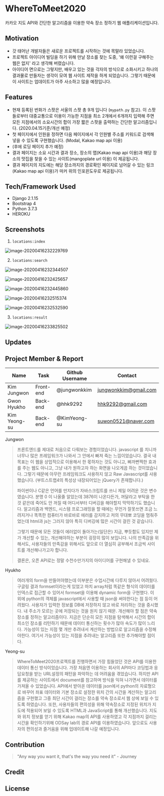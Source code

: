 # WhereToMeet2020 

카카오 지도 API와 간단한 알고리즘을 이용한 약속 장소 정하기 웹 애플리케이션입니다. 



## Motivation

- 갓 태어난 개발자들은 새로운 프로젝트를 시작하는 것에 목말라 있었습니다. 
- 프로젝트 아이디어 빌딩을 하기 위해 만날 장소를 찾는 도중, '왜 이런걸 구해주는 웹은 없지' 라고 생각해 버렸습니다.
- 아이디어 면으로는 그렇지만, 배우고 있는 것을 각자의 방식으로 소화시키고 하나의 결과물로 만들자는 생각이 모여 웹 사이트 제작을 하게 되었습니다. 그렇기 때문에 이 사이트는 업데이트가 아주 사소하고 많을 예정입니다. 

## Features

- 현재 등록된 번화가 스팟은 서울의 스팟 총 9개 입니다 (`mypath.py` 참고). 이 스팟들로부터 대중교통으로 이용이 가능한 지점을 최소 2개에서 6개까지 입력해 주면 모든 지점에서의 소요시간의 합이 가장 짧은 스팟을 출력하는 간단한 알고리즘입니다. (2020.04.15기준/개선 예정)
- 첫 페이지에서 인원을 정하면 다음 페이지에서 각 인원별 주소를 키워드로 검색해 넣을 수 있도록 구현했습니다. (Modal, Kakao map api 이용)
- (후에 로딩 페이지 추가 예정)
- 결과 페이지는 소요 시간과 결과 장소, 장소의 맵(Kakao map api 이용)과 해당 장소의 맛집을 찾을 수 있는 사이트(mangoplate url 이용) 이 제공됩니다. 
- 결과 페이지의 지도에는 해당 장소까지의 경로확인 페이지로 넘어갈 수 있는 링크(Kakao map api 이용)가 마커 위의 인포윈도우로 제공됩니다.



## Tech/Framework Used

- Django 2.1.15
- Bootstrap 4
- Python 3.7.3
- HEROKU



## Screenshots

1. `locations:index`



![image-20200416232229769](image-20200416232229769.png)



2. `locations:search`

![image-20200416232344507](image-20200416232344507.png)







![image-20200416232425657](image-20200416232425657.png)

![image-20200416232445860](image-20200416232445860.png)

![image-20200416232515374](image-20200416232515374.png)

![image-20200416232532590](image-20200416232532590.png)



3. `locations:result`

![image-20200416233825502](image-20200416233825502.png)





## Updates





## Project Member & Report

| Name         | Task      | Github Username | Contact               |
| ------------ | --------- | --------------- | --------------------- |
| Kim Jungwon  | Front-end | @jungwonkkim    | jungwonkkim@gmail.com |
| Gwon Hyukho  | Back-end  | @hhk9292        | hhk9292@gmail.com     |
| Kim Yeong-su | Back-end  | @KimYeong-su    | suwon0521@naver.com   |

Jungwon

>프론트엔드를 제대로 처음으로 다뤄보는 경험이었습니다. javascript 를 치니까 너무나 많은 프레임워크가 나와서 그 안에서 빠져 죽는 느낌이었습니다. 결국 내 목표는 이 웹을 상업적으로 이용해서 한 몫하자는 것도 아니고, 삐까뻔쩍한 효과를 주는 웹도 아니고, 그냥 내가 원하고자 하는 화면을 나오게끔 하는 것이었습니다. 그렇기 때문에 아무런 프레임워크도 사용하지 않고 Raw Javascript를 사용했습니다. (부트스트랩4의 특성상 내장되어있는 jQuery가 존재합니다.)
>
> 파이썬이나 C같은 언어를 만지다가 자바스크립트를 쓰니 제일 어려운 것은 변수였습니다. 분명 0 이 나올줄 알았는데 3876이 나온다든가, 꺼달라고 부탁을 한 것 같은데 죽어도 안 꺼질 때 어디서부터 디버깅을 해야할지 막막하기도 했습니다. 알고리즘과 백엔드, 시스템 프로그래밍을 할 때에는 무언가 잘못쓰면 조금 느려지거나 똑똑한 컴퓨터가 바로바로 에러를 감지하고 저의 무대뽀 코딩을 멈춰주었는데 html과 js는 그러지 않아 특히 디버깅에 많은 시간이 걸린 것 같습니다. 
>
>그렇기 때문에 모든 것들이 에러없이 돌아가는(일단은) 지금, 뿌듯함도 있지만 제가 개선할 수 있는, 개선해야하는 부분이 굉장히 많이 보입니다. 나의 만족감을 위해서도, 사용자들의 만족감을 위해서도 앞으로 더 열심히 공부해서 조금씩 사이트를 개선해나가고자 합니다.  
>
>결론은, 오픈 API로는 정말 수천수만가지의 아이디어를 구현해낼 수 있네요. 



Hyukho

>여러개의 form을 만들어야했는데 이부분은 수업시간에 다루지 않아서 어려웠다. 구글링 결과 formset이라는게 있었고 마치 array처럼 똑같은 형식의 데이터를 인덱스로 접근할 수 있어서 formset을 이용해 dynamic form을 구현했다. 이 외에 python의 객체를 javascript에서 사용할 때 json을 써야한다는 점 등이 어려웠다.
>사용자가 입력한 정보를 DB에 저장하지 않고 바로 처리하는 것을 중시했다. 내 주소가 모르는 곳에 저장되는 것을 원치 않기 때문. 
>개선해야 할 점은 약속 장소를 정하는 알고리즘이다. 지금은 단순히 모든 지점을 탐색해서 시간의 합이 최소인 장소를 리턴하기 때문에 데이터 통신하는 횟수가 많아 속도가 많이 느리다. 가능성이 있는 지점 몇 개만 추려내서 계산하는 방법으로 알고리즘을 수정해야한다. 여기서 가능성이 있는 지점을 추려내는 알고리즘 또한 추가해야할 점이다.
>
>

Yeong-su

>  WhereToMeet2020프로젝트를 진행하면서 가장 힘들었던 것은 API를 이용한 데이터 통신 방식이었습니다. 가장 처음엔 이용하는 회사의 API마다 코딩법과 응답요청을 받는 URL설정의 패턴을 파악하는 데 어려움을 겪었습니다. 하지만 API를 제공하는 사이트에서 document를 참고하며 방식을 익혀 나가면서 데이터를 가져올 수 있었습니다. API에서 받아온 데이터를 json에서 python의 자료형으로 바꾸어 좌표 데이터와 기본 장소로 설정한 위치 간의 시간을 계산하는 알고리즘을 구현했고 그중 최단 시간이 걸리는 장소를 약속 장소로서 웹 상에 보일 수 있도록 하였습니다. 또한, 사용자들의 편의성을 위해 약속장소로 지정된 위치가 지도에 적용되어 보일 수 있도록 HTML과 JavaScript를 통해 개선했습니다. 지도와 위치 정보를 얻기 위해 Kakao map의 API를 사용하였고 각 지점까지 걸리는 시간을 확인하기위해 ODSay lab의 경로 API를 이용하였습니다. 앞으로도 사용자의 편의성과 즐거움을 위해 업데이트해 나갈 예정입니다.





## Contribution

> "Any way you want it, that's the way you need it" - Journey



## Credit

[Kakao 지도 API]:https://apis.map.kakao.com/
[ ODsay 대중교통 OPEN API ]: https://lab.odsay.com/
[Header image 출처 ]: https://unsplash.com/





## License

